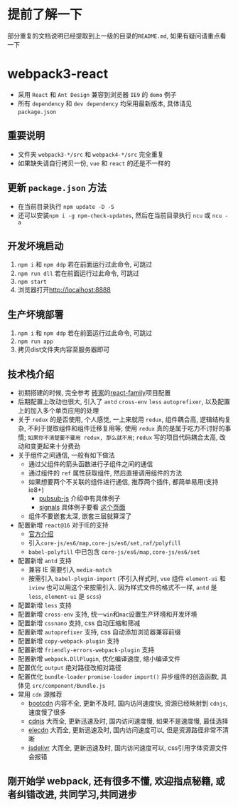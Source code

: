# 提前了解一下
部分重复的文档说明已经提取到上一级的目录的`README.md`, 如果有疑问请重点看一下

# webpack3-react
* 采用 `React` 和 `Ant Design` 兼容到浏览器 `IE9` 的 `demo` 例子
* 所有 `dependency` 和 `dev dependency` 均采用最新版本, 具体请见 `package.json`

## 重要说明
* 文件夹 `webpack3-*/src` 和 `webpack4-*/src` 完全重复
* 如果缺失请自行拷贝一份, `vue` 和 `react` 的还是不一样的

## 更新 `package.json` 方法
* 在当前目录执行 `npm update -D -S`
* 还可以安装`npm i -g npm-check-updates`, 然后在当前目录执行 `ncu` 或 `ncu -a`

## 开发坏境启动
1. `npm i` 和 `npm ddp` 若在前面运行过此命令, 可跳过
2. `npm run dll` 若在前面运行过此命令, 可跳过
3. `npm start`
4. 浏览器打开[http://localhost:8888](http://localhost:8888)

## 生产坏境部署
1. `npm i` 和 `npm ddp` 若在前面运行过此命令, 可跳过
2. `npm run app`
3. 拷贝dist文件夹内容至服务器即可

## 技术栈介绍
* 初期搭建的时候, 完全参考 [砖家](https://github.com/brickspert)的[react-family](https://github.com/brickspert/react-family)项目配置
* 后期配置上改动也很大, 引入了 `antd` `cross-env` `less` `autoprefixer`, 以及配置上的加入多个单页应用的处理
* 关于 `redux` 的是否使用, 个人感觉, 一上来就用 `redux`, 组件耦合高, 逻辑结构复杂, 不利于提取组件和组件迁移复用等; 使用 `redux` 真的是属于吃力不讨好的事情; `如果你不清楚要不要用 redux, 那么就不用`; `redux` 写的项目代码耦合太高, 改动和变更起来十分费劲
* 关于组件之间通信, 一般有如下做法
	* 通过父组件的箭头函数进行子组件之间的通信
	* 通过组件的 `ref` 属性获取组件, 然后直接调用组件的方法
	* 如果想要两个不关联的组件进行通信, 推荐两个插件, 都简单易用(支持 ie8+)
		* [pubsub-js](https://npmjs.com/package/pubsub-js) 介绍中有具体例子
		* [signals](https://npmjs.com/package/signals) 具体例子要看 [这个页面](https://github.com/millermedeiros/js-signals/wiki/Examples)
	* 组件不要嵌套太深, 嵌套三层就算深了
* 配置新增 `react@16` 对于IE的支持
	* [官方介绍](https://doc.react-china.org/docs/javascript-environment-requirements.html)
	* 引入`core-js/es6/map,core-js/es6/set,raf/polyfill`
	* `babel-polyfill` 中已包含 `core-js/es6/map,core-js/es6/set`
* 配置新增 `antd` 支持
	* 兼容 IE 需要引入 `media-match`
	* 按需引入 `babel-plugin-import` (不引入样式时, `vue` 组件 `element-ui` 和 `iview` 也可以用这个来按需引入. 因为样式文件的格式不一样, `antd` 是 `less`, `element-ui` 是 `scss`)
* 配置新增 `less` 支持
* 配置新增 `cross-env` 支持, 统一`win`和`mac`设置生产环境和开发环境
* 配置新增 `cssnano` 支持, css 自动压缩和筛减
* 配置新增 `autoprefixer` 支持, css 自动添加浏览器兼容前缀
* 配置新增 `copy-webpack-plugin` 支持
* 配置新增 `friendly-errors-webpack-plugin` 支持
* 配置新增 `webpack.DllPlugin`, 优化编译速度, 缩小编译文件
* 配置优化 `output` 绝对路径改相对路径
* 配置优化 `bundle-loader` `promise-loader` `import()` 异步组件的创造函数, 具体见 `src/component/Bundle.js`
* 常用 `cdn` 源推荐
	* [bootcdn](http://bootcdn.cn) 内容不全, 更新不及时, 国内访问速度快, 资源已经映射到 `cdnjs`, 速度慢了很多
	* [cdnjs](https://cdnjs.com) 大而全, 更新迅速及时, 国内访问速度慢, 如果不是速度慢, 最佳选择
	* [elecdn](https://npm.elemecdn.com) 大而全, 更新迅速及时, 国内访问速度可以, 但是资源路径非常不清晰
	* [jsdelivr](https://cdn.jsdelivr.net) 大而全, 更新迅速及时, 国内访问速度可以, css引用字体资源文件会报错

## 刚开始学 webpack, 还有很多不懂, 欢迎指点秘籍, 或者纠错改进, 共同学习,共同进步